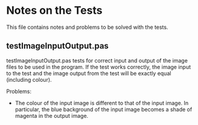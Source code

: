 Notes on the Tests
====================

This file contains notes and problems to be solved with the tests.

testImageInputOutput.pas
--------------------------

testImageInputOutput.pas tests for correct input and output of the image files to be used in the program. If the test works correctly, the image input to the test and the image output from the test will be exactly equal (including colour).

Problems:

* The colour of the input image is different to that of the input image. In particular, the blue background of the input image becomes a shade of magenta in the output image.
